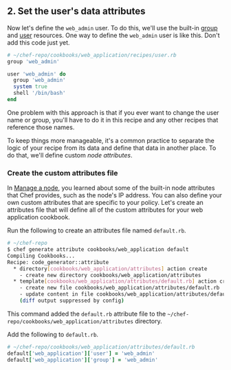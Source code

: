 ## 2. Set the user's data attributes

Now let's define the `web_admin` user. To do this, we'll use the built-in [group](https://docs.chef.io/resource_group.html) and [user](https://docs.chef.io/resource_user.html) resources. One way to define the `web_admin` user is like this. Don't add this code just yet.

```ruby
# ~/chef-repo/cookbooks/web_application/recipes/user.rb
group 'web_admin'

user 'web_admin' do
  group 'web_admin'
  system true
  shell '/bin/bash'
end
```

One problem with this approach is that if you ever want to change the user name or group, you'll have to do it in this recipe and any other recipes that reference those names.

To keep things more manageable, it's a common practice to separate the logic of your recipe from its data and define that data in another place. To do that, we'll define custom _node attributes_.

### Create the custom attributes file

In [Manage a node](/manage-a-node/ubuntu/), you learned about some of the built-in node attributes that Chef provides, such as the node's IP address. You can also define your own custom attributes that are specific to your policy. Let's create an attributes file that will define all of the custom attributes for your web application cookbook.

Run the following to create an attributes file named <code class="file-path">default.rb</code>.

```bash
# ~/chef-repo
$ chef generate attribute cookbooks/web_application default
Compiling Cookbooks...
Recipe: code_generator::attribute
  * directory[cookbooks/web_application/attributes] action create
    - create new directory cookbooks/web_application/attributes
  * template[cookbooks/web_application/attributes/default.rb] action create
    - create new file cookbooks/web_application/attributes/default.rb
    - update content in file cookbooks/web_application/attributes/default.rb from none to e3b0c4
    (diff output suppressed by config)
```

This command added the <code class="file-path">default.rb</code> attribute file to the <code class="file-path">~/chef-repo/cookbooks/web_application/attributes</code> directory.

Add the following to <code class="file-path">default.rb</code>.

```ruby
# ~/chef-repo/cookbooks/web_application/attributes/default.rb
default['web_application']['user'] = 'web_admin'
default['web_application']['group'] = 'web_admin'
```
